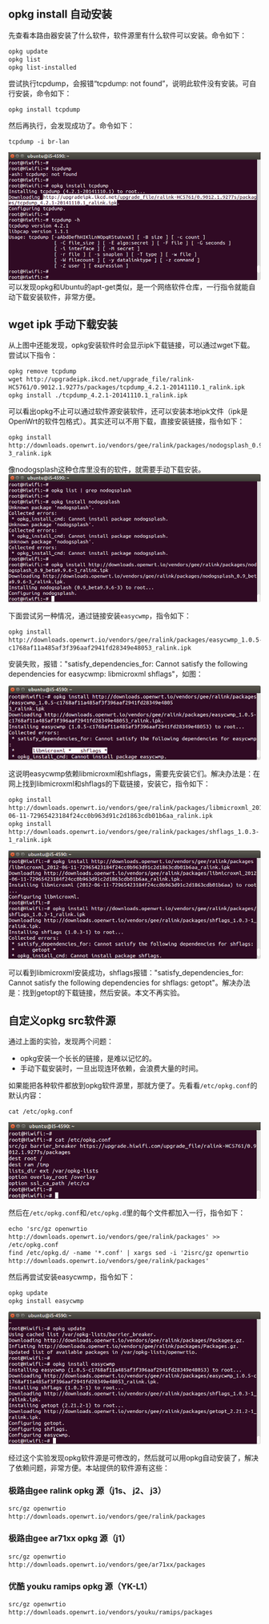
## opkg install 自动安装

先查看本路由器安装了什么软件，软件源里有什么软件可以安装。命令如下：

```
opkg update
opkg list
opkg list-installed
```

尝试执行tcpdump，会报错“tcpdump: not found”，说明此软件没有安装。可自行安装，命令如下：

```
opkg install tcpdump
```

然后再执行，会发现成功了。命令如下：

```
tcpdump -i br-lan
```

![opkg install](images/gee-opkg-install.png)
可以发现opkg和Ubuntu的apt-get类似，是一个网络软件仓库，一行指令就能自动下载安装软件，非常方便。

## wget ipk 手动下载安装

从上图中还能发现，opkg安装软件时会显示ipk下载链接，可以通过wget下载。尝试以下指令：

```
opkg remove tcpdump
wget http://upgradeipk.ikcd.net/upgrade_file/ralink-HC5761/0.9012.1.9277s/packages/tcpdump_4.2.1-20141110.1_ralink.ipk
opkg install ./tcpdump_4.2.1-20141110.1_ralink.ipk
```

可以看出opkg不止可以通过软件源安装软件，还可以安装本地ipk文件（ipk是OpenWrt的软件包格式）。其实还可以不用下载，直接安装链接，指令如下：

```
opkg install http://downloads.openwrt.io/vendors/gee/ralink/packages/nodogsplash_0.9_beta9.9.6-3_ralink.ipk
```

像nodogsplash这种仓库里没有的软件，就需要手动下载安装。
![opkg install nodogsplash](images/opkg-install-nodogsplash.png)

下面尝试另一种情况，通过链接安装`easycwmp`，指令如下：


```
opkg install http://downloads.openwrt.io/vendors/gee/ralink/packages/easycwmp_1.0.5-c1768af11a485af3f396aaf2941fd28349e48053_ralink.ipk
```

安装失败，报错："satisfy\_dependencies\_for: Cannot satisfy the following dependencies for easycwmp: libmicroxml shflags"，如图：

![opkg install easycwmp error: depend shflags](images/opkg-install-depend-shflags.png)

这说明easycwmp依赖libmicroxml和shflags，需要先安装它们。解决办法是：在网上找到libmicroxml和shflags的下载链接，安装它，指令如下：

```
opkg install http://downloads.openwrt.io/vendors/gee/ralink/packages/libmicroxml_2012-06-11-72965423184f24cc0b963d91c2d1863cdb01b6aa_ralink.ipk
opkg install http://downloads.openwrt.io/vendors/gee/ralink/packages/shflags_1.0.3-1_ralink.ipk
```
![opkg install shflags error: depend getopt](images/opkg-install-depend-getopt.png)

可以看到libmicroxml安装成功，shflags报错："satisfy_dependencies_for: Cannot satisfy the following dependencies for shflags: getopt"。解决办法是：找到getopt的下载链接，然后安装。本文不再实验。

## 自定义opkg src软件源

通过上面的实验，发现两个问题：

 * opkg安装一个长长的链接，是难以记忆的。
 * 手动下载安装时，一旦出现连环依赖，会浪费大量的时间。

如果能把各种软件都放到opkg软件源里，那就方便了。先看看`/etc/opkg.conf`的默认内容：

```
cat /etc/opkg.conf
```

![cat opkg conf](images/cat-opkg-conf.png)

然后在`/etc/opkg.conf`和`/etc/opkg.d`里的每个文件都加入一行，指令如下：

```
echo 'src/gz openwrtio http://downloads.openwrt.io/vendors/gee/ralink/packages' >> /etc/opkg.conf
find /etc/opkg.d/ -name '*.conf' | xargs sed -i '2isrc/gz openwrtio http://downloads.openwrt.io/vendors/gee/ralink/packages'
```

然后再尝试安装easycwmp，指令如下：

```
opkg update
opkg install easycwmp
```

![opkg install easycwmp](images/opkg-install-easycwmp.png)

经过这个实验发现opkg软件源是可修改的，然后就可以用opkg自动安装了，解决了依赖问题，非常方便。本站提供的软件源有这些：

### 极路由gee ralink opkg 源（j1s、 j2、 j3）

```
src/gz openwrtio http://downloads.openwrt.io/vendors/gee/ralink/packages
```

### 极路由gee ar71xx opkg 源（j1）

```
src/gz openwrtio http://downloads.openwrt.io/vendors/gee/ar71xx/packages
```

### 优酷 youku ramips opkg 源（YK-L1）

```
src/gz openwrtio http://downloads.openwrt.io/vendors/youku/ramips/packages
```
